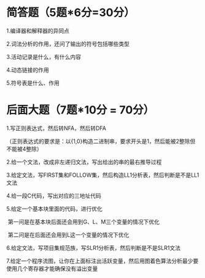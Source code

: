 # 简答题（5题*6分=30分）

1.编译器和解释器的异同点

2.词法分析的作用，还问了输出的符号包括哪些类型

3.活动记录是什么，有什么内容

4.动态链接的作用

5.符号表是什么、作用



# 后面大题（7题*10分 = 70分）

1.写正则表达式，然后转NFA，然后转DFA

（正则表达式的要求是：以{1,0}构造二进制串，要求开头是1，然后能被2整除但不能被4整除）



2.给一个文法，改成非左递归文法，写出给出的串的最右推导过程



3.给定文法，写FIRST集和FOLLOW集，然后构造LL1分析表，然后判断是不是LL1文法



4.给一段C代码，写出对应的三地址代码



5.给定一个基本块里面的代码，进行优化

​	第一问是在基本块后面还会用到G、L、M三个变量的情况下优化

​	第二问是在后面还会用到L这一个变量的情况下优化



6.给定文法，写项目集规范族，写SLR1分析表，然后判断是不是SLR1文法



7.给定一个程序流图，让你在上面标注出活跃变量，然后用图着色算法分析最少要使用几个寄存器才能确保没有溢出变量